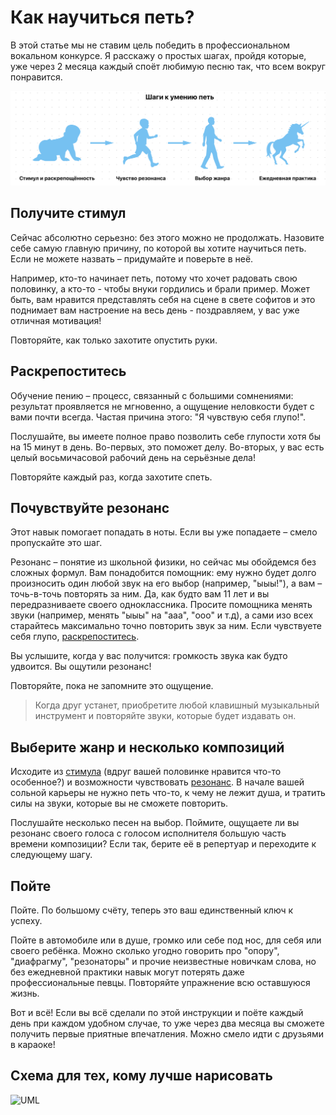 # Как научиться петь?

В этой статье мы не ставим цель победить в профессиональном вокальном конкурсе. Я расскажу о простых шагах, пройдя которые, уже через 2 месяца каждый споёт любимую песню так, что всем вокруг понравится.

![fig_1](steps.png)

## Получите стимул

Сейчас абсолютно серьезно: без этого можно не продолжать. Назовите себе самую главную причину, по которой вы хотите научиться петь. Если не можете назвать – придумайте и поверьте в неё. 

Например, кто-то начинает петь, потому что хочет радовать свою половинку, а кто-то - чтобы внуки гордились и брали пример. Может быть, вам нравится представлять себя на сцене в свете софитов и это поднимает вам настроение на весь день - поздравляем, у вас уже отличная мотивация!

Повторяйте, как только захотите опустить руки.

## Раскрепоститесь

Обучение пению – процесс, связанный с большими сомнениями: результат проявляется не мгновенно, а ощущение неловкости будет с вами почти всегда. Частая причина этого: "Я чувствую себя глупо!". 

Послушайте, вы имеете полное право позволить себе глупости хотя бы на 15 минут в день. Во-первых, это поможет делу. Во-вторых, у вас есть целый восьмичасовой рабочий день на серьёзные дела! 

Повторяйте каждый раз, когда захотите спеть.

## Почувствуйте резонанс

Этот навык помогает попадать в ноты. Если вы уже попадаете – смело пропускайте это шаг.

Резонанс – понятие из школьной физики, но сейчас мы обойдемся без сложных формул. Вам понадобится помощник: ему нужно будет долго произносить один любой звук на его выбор (например, "ыыы!"), а вам – точь-в-точь повторять за ним. Да, как будто вам 11 лет и вы передразниваете своего одноклассника. Просите помощника менять звуки (например, менять "ыыы" на "ааа", "ооо" и т.д), а сами изо всех старайтесь максимально точно повторить звук за ним. Если чувствуете себя глупо, [раскрепоститесь](style#relax).

Вы услышите, когда у вас получится: громкость звука как будто удвоится. Вы ощутили резонанс! 

Повторяйте, пока не запомните это ощущение. 

> Когда друг устанет, приобретите любой клавишный музыкальный инструмент и повторяйте звуки, которые будет издавать он.

## Выберите жанр и несколько композиций

Исходите из [стимула](style#motivation) (вдруг вашей половинке нравится что-то особенное?) и возможности чувствовать [резонанс](style#resonance). В начале вашей сольной карьеры не нужно петь что-то, к чему не лежит душа, и тратить силы на звуки, которые вы не сможете повторить.

Послушайте несколько песен на выбор. Поймите, ощущаете ли вы резонанс своего голоса с голосом исполнителя большую часть времени композиции? Если так, берите её в репертуар и переходите к следующему шагу.

## Пойте

Пойте. По большому счёту, теперь это ваш единственный ключ к успеху. 

Пойте в автомобиле или в душе, громко или себе под нос, для себя или своего ребёнка. Можно сколько угодно говорить про "опору", "диафрагму", "резонаторы" и прочие неизвестные новичкам слова, но без ежедневной практики навык могут потерять даже профессиональные певцы. Повторяйте упражнение всю оставшуюся жизнь.

Вот и всё! Если вы всё сделали по этой инструкции и поёте каждый день при каждом удобном случае, то уже через два месяца вы сможете получить первые приятные впечатления. Можно смело идти с друзьями в караоке!

## Схема для тех, кому лучше нарисовать

![UML](http://www.plantuml.com/plantuml/png/3SJj4OCW303GLTe5H9C8qct2HzGx14_2TVts_NZliyOoKXvFUHsgT_yOivzTf_tKOuJHynDRrLnrYkqo-UAIMkNKr8ZOI03Yl4K9oB0G8Mmqpo5O9s8U_Xf7FA_e0SWH96HO1IBRu1atlx55nuk5nHlDNSTLfllV3m00)
